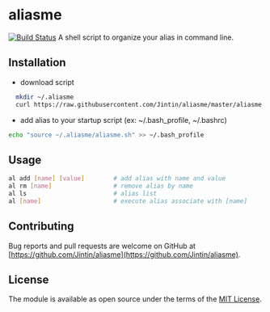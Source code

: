 # aliasme
[![Build Status](https://travis-ci.org/Jintin/aliasme.svg?branch=master)](https://travis-ci.org/Jintin/aliasme)
A shell script to organize your alias in command line.

## Installation

- download script
```bash
  mkdir ~/.aliasme
  curl https://raw.githubusercontent.com/Jintin/aliasme/master/aliasme.sh > ~/.aliasme/aliasme.sh
```
- add alias to your startup script (ex: ~/.bash_profile, ~/.bashrc)
```bash
echo "source ~/.aliasme/aliasme.sh" >> ~/.bash_profile
```

## Usage

```bash
al add [name] [value]        # add alias with name and value
al rm [name]                 # remove alias by name
al ls                        # alias list
al [name]                    # execute alias associate with [name]
```

## Contributing
Bug reports and pull requests are welcome on GitHub at [https://github.com/Jintin/aliasme](https://github.com/Jintin/aliasme).

## License
The module is available as open source under the terms of the [MIT License](http://opensource.org/licenses/MIT).
